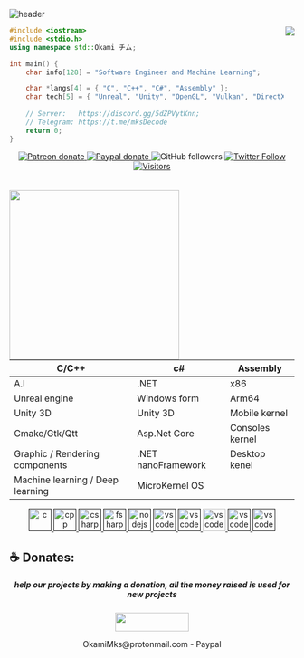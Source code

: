 ![header](https://capsule-render.vercel.app/api?type=waving&color=auto&height=220&section=header&text=Okami%20チム&fontSize=60&animation=fadeIn&fontAlignY=38&desc=22yo%20Software%20and%20Game%20Developer&descAlignY=51&descAlign=62)
<div style="width: 10px;"></div>
<a  href="https://discord.gg/5dZPVytKnn"><img align="right" src="https://discordapp.com/api/guilds/914797672907563041/widget.png?style=banner4"/></a>

```C++
#include <iostream>
#include <stdio.h>
using namespace std::Okami チム;

int main() {
    char info[128] = "Software Engineer and Machine Learning";

    char *langs[4] = { "C", "C++", "C#", "Assembly" };
    char tech[5] = { "Unreal", "Unity", "OpenGL", "Vulkan", "DirectX" };
    
    // Server:   https://discord.gg/5dZPVytKnn;
    // Telegram: https://t.me/mksDecode
    return 0;
}
``` 
<div style="width: 10px;"></div>
<div align="center">
    <a href="https://www.patreon.com/OkamiMks">
        <img alt="Patreon donate"
             src="https://img.shields.io/endpoint.svg?url=https%3A%2F%2Fshieldsio-patreon.vercel.app%2Fapi%3Fusername%3DOkamiMks%26type%3Dpatrons&style=flat-square">
    </a> 
    <a href="https://www.paypal.com/donate?hosted_button_id=NKQEXWK3RQDPQ&source=url">
        <img alt="Paypal donate"
             src="https://img.shields.io/badge/Paypal-Donate!-%2300457C.svg?logo=paypal&style=flat-square">
    </a>
    <a href"https://github.com/OkamiMks?tab=followers">
        <img alt="GitHub followers" 
             src="https://img.shields.io/github/followers/OkamiMks?style=social" />
    </a>
    <a href="https://twitter.com/OkamiMwaree">
        <img alt="Twitter Follow" 
             src="https://img.shields.io/twitter/follow/OkamiMwaree?style=social">
    </a>
    <a href="https://visitor-badge.glitch.me">
        <img alt="Visitors"
             src="https://visitor-badge.glitch.me/badge?page_id=OkamiMks.visitor-badge" />
    </a>
</div><br>
<br>
<img src="https://i.imgur.com/2Lja89L.gif" width="300" align="left">

| C/C++                            | c#                  | Assembly        |  
| -------------------------------- | ------------------- | --------------- |
| A.I                              | .NET                |  x86            | 
| Unreal engine                    | Windows form        | Arm64           |
| Unity 3D                         | Unity 3D            | Mobile kernel   |
| Cmake/Gtk/Qtt                    | Asp.Net Core        | Consoles kernel |
| Graphic / Rendering components   | .NET nanoFramework  | Desktop kenel   |
| Machine learning / Deep learning | MicroKernel OS      | | 

  <p align="center">
   <a href="">
      <img src="https://github.com/get-icon/geticon/blob/master/icons/c.svg" alt="c" width="40" height="40"/>
   </a>
   <a href="">
      <img src="https://github.com/get-icon/geticon/blob/master/icons/c-plusplus.svg" alt="cpp" width="40" height="40"/>
   </a>
   <a href="">
      <img src="https://github.com/get-icon/geticon/blob/master/icons/c-sharp.svg" alt="csharp" width="40" height="40"/>
   </a>
   <a href="">
      <img src="https://github.com/get-icon/geticon/blob/master/icons/fsharp.svg" alt="fsharp" width="40" height="40"/>
   </a>
   <a href="">
      <img src="https://github.com/get-icon/geticon/blob/master/icons/assembly.svg" alt="nodejs" width="40" height="40"/>
   </a>
   <a href="">
      <img src="https://github.com/get-icon/geticon/blob/master/icons/opengl.svg" alt="vscode" width="40" height="40"/>
   </a>
   <a href="">
      <img src="https://github.com/get-icon/geticon/blob/master/icons/opencv.svg" alt="vscode" width="40" height="40"/>
   </a>
   <a href="https://code.visualstudio.com/">
      <img src="https://cdn.jsdelivr.net/gh/devicons/devicon/icons/vscode/vscode-original.svg" alt="vscode" width="40" height="40"/>
   </a>
   <a href="">
      <img src="https://github.com/get-icon/geticon/blob/master/icons/neovim.svg" alt="vscode" width="40" height="40"/>
   </a>
   <a href="">
      <img src="https://github.com/get-icon/geticon/blob/master/icons/clojure.svg" alt="vscode" width="40" height="40"/>
   </a>
</p>
<h4 align="center">


## **☕ Donates:**
<h5 align="center">help our projects by making a donation, all the money raised is used for new projects</h5>
<p align="center">
    <a href="https://www.paypal.com/donate?hosted_button_id=NKQEXWK3RQDPQ&source=url">
        <img src="https://img.shields.io/badge/PayPal-00457C?style=for-the-badge&logo=paypal&logoColor=white" height="33" width="130" />
    </a>

<p align="center">
    OkamiMks@protonmail.com - Paypal<br>
 </p>
